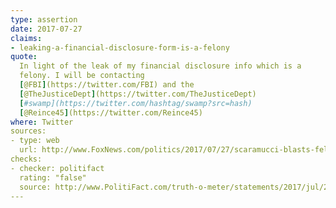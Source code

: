 ```yaml
---
type: assertion
date: 2017-07-27
claims:
- leaking-a-financial-disclosure-form-is-a-felony
quote:
  In light of the leak of my financial disclosure info which is a
  felony. I will be contacting
  [@FBI](https://twitter.com/FBI) and the
  [@TheJusticeDept](https://twitter.com/TheJusticeDept)
  [#swamp](https://twitter.com/hashtag/swamp?src=hash)
  [@Reince45](https://twitter.com/Reince45)
where: Twitter
sources:
- type: web
  url: http://www.FoxNews.com/politics/2017/07/27/scaramucci-blasts-felony-leak-his-financial-info-but-denies-targeting-priebus.html
checks:
- checker: politifact
  rating: "false"
  source: http://www.PolitiFact.com/truth-o-meter/statements/2017/jul/27/anthony-scaramucci/it-felony-leak-financial-disclosure-form-anthony-s/
---
```

